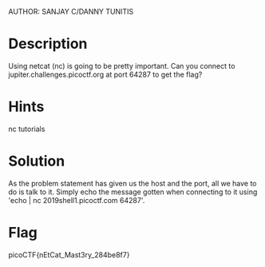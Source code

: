 AUTHOR: SANJAY C/DANNY TUNITIS

# Description
Using netcat (nc) is going to be pretty important. 
Can you connect to jupiter.challenges.picoctf.org at port 64287 to get the flag?

# Hints
nc tutorials

# Solution
As the problem statement has given us the host and the port, all we have to do is talk to it. Simply echo the message gotten when connecting to it using 'echo | nc 2019shell1.picoctf.com 64287'.

# Flag
picoCTF{nEtCat_Mast3ry_284be8f7}
